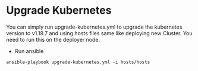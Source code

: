 # Upgrade Kubernetes
You can simply run upgrade-kubernetes.yml to upgrade the kubernetes version to v1.18.7 and using hosts files same like deploying new Cluster. You need to run this on the deployer node.

* Run ansible
```
ansible-playbook upgrade-kubernetes.yml -i hosts/hosts
```
